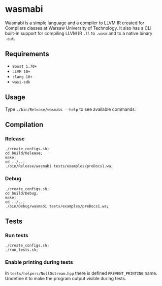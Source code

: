 # wasmabi
Wasmabi is a simple language and a compiler to LLVM IR created for Compilers classes at Warsaw University of Technology. It also has a CLI built-in support for compiling LLVM IR `.ll` to `.wasm` and to a native binary `.out`.

## Requirements
- `Boost 1.70+`
- `LLVM 10+`
- `clang 10+`
- `wasi-sdk`

## Usage
Type `./bin/Release/wasmabi --help` to see available commands.

## Compilation

### Release
```
./create_configs.sh;
cd build/Release;
make;
cd ../..;
./bin/Release/wasmabi tests/examples/preDocs1.wa;
```

### Debug
```
./create_configs.sh;
cd build/Debug;
make;
cd ../..;
./bin/Debug/wasmabi tests/examples/preDocs1.wa;
```

## Tests
### Run tests
```
./create_configs.sh;
./run_tests.sh;
```

### Enable printing during tests
In `tests/helpers/NullOstream.hpp` there is defined `PREVENT_PRINTING` name. Undefine it to make the program output visible during tests. 
